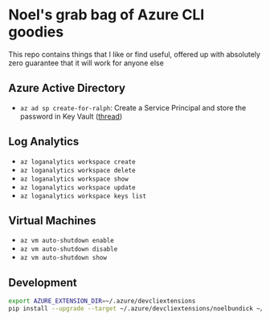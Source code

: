 # Noel's grab bag of Azure CLI goodies

This repo contains things that I like or find useful, offered up with absolutely zero guarantee that it will work for anyone else

## Azure Active Directory

* `az ad sp create-for-ralph`: Create a Service Principal and store the password in Key Vault ([thread](https://twitter.com/acanthamoeba/status/988185653199360002))

## Log Analytics

* `az loganalytics workspace create`
* `az loganalytics workspace delete`
* `az loganalytics workspace show`
* `az loganalytics workspace update`
* `az loganalytics workspace keys list`

## Virtual Machines

* `az vm auto-shutdown enable`
* `az vm auto-shutdown disable`
* `az vm auto-shutdown show`

## Development

```bash
export AZURE_EXTENSION_DIR=~/.azure/devcliextensions
pip install --upgrade --target ~/.azure/devcliextensions/noelbundick ~/code/noelbundick/azure-cli-extension-noelbundick/src/noelbundick
```